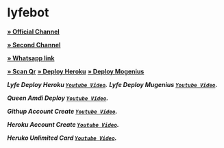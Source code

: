 # lyfebot

**[» Official Channel](https://www.youtube.com/@HEROKUCCBIN)**

**[» Second Channel](https://www.youtube.com/@dev_baloch)**


**[» Whatsapp link](https://chat.whatsapp.com/BD4tDPfr4GD3Nuoio8O63T)**



**[» Scan Qr](https://qr-hazel-alpha.vercel.app/qr)**
**[» Deploy Heroku](https://dashboard.heroku.com/new-app?template=https://github.com/kuchbhiden12345/whatsapp-bot-md)**
**[» Deploy Mogenius](https://studio.mogenius.com/studio/cloud-space/cloud-space-overview)**


***Lyfe Deploy Heroku [`Youtube Video`](https://youtu.be/CmH-S9DBGhU?si=B6N3n-fNljRN8FoO).***
***Lyfe Deploy Mugenius [`Youtube Video`](https://youtu.be/Gz8agSRKshk?si=PriXS-uJEoQakDv1).***

***Queen Amdi Deploy [`Youtube Video`](https://youtu.be/Yr0Ba_DPir4?si=2sNtHkIt677UfMc3).***

***Githup Account Create [`Youtube Video`](https://youtu.be/JdOZDvzg5EE?si=24Q-wpcjIVWs8WTi).*** 

***Heroku Account Create [`Youtube Video`](https://youtu.be/djJ8DOVcEVQ?si=QGTjz-Ba6N8yxRog).*** 

***Heruko Unlimited Card [`Youtube Video`](https://youtu.be/6nv1netcDbo?si=EFbLSTftGvNF0ZuS).*** 
